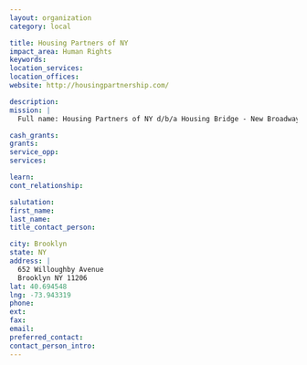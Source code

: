 ```yaml
---
layout: organization
category: local

title: Housing Partners of NY
impact_area: Human Rights
keywords: 
location_services: 
location_offices: 
website: http://housingpartnership.com/

description: 
mission: |
  Full name: Housing Partners of NY d/b/a Housing Bridge - New Broadway Family Residence

cash_grants: 
grants: 
service_opp: 
services: 

learn: 
cont_relationship: 

salutation: 
first_name: 
last_name: 
title_contact_person: 

city: Brooklyn
state: NY
address: |
  652 Willoughby Avenue  
  Brooklyn NY 11206
lat: 40.694548
lng: -73.943319
phone: 
ext: 
fax: 
email: 
preferred_contact: 
contact_person_intro: 
---
```

